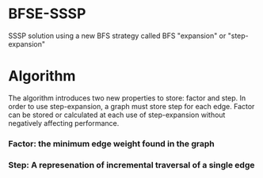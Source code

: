 # BFSE-SSSP
SSSP solution using a new BFS strategy called BFS "expansion" or "step-expansion"
# Algorithm
The algorithm introduces two new properties to store: factor and step. In order to use step-expansion, a graph must store step for each edge. Factor can be stored or calculated at each use of step-expansion without negatively affecting performance.
### Factor: the minimum edge weight found in the graph
### Step: A represenation of incremental traversal of a single edge
